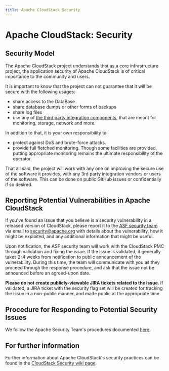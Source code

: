 ```yaml
---
title: Apache CloudStack Security
---
```


<h1>Apache CloudStack: Security</h1>

<h2>Security Model</h2>

The Apache CloudStack project understands that as a core infrastructure project,
the application security of Apache CloudStack is of critical importance to the
community and users.

It is important to know that the project can not guarantee that it will be secure with
the following usages:

- share access to the DataBase
- share database dumps or other forms of backups
- share log files
- use any of [the third party integration components](integrations), that are meant for monitoring, storage, network and more.

In addition to that, it is your own responsibility to

- protect against DoS and brute-force attacks.
- provide full fletched monitoring. Though some facilities are provided, putting appropriate monitoring remains the ultimate responsibility of the operator.

That all said, the project will work with any one on improving the secure
use of the software it provides, with any 3rd party integration
vendors or users of the software. This can be done on public GitHub
issues or confidentially if so desired.

<h2>Reporting Potential Vulnerabilities in Apache CloudStack</h2>

If you've found an issue that you believe is a security vulnerability in a
released version of CloudStack, please report it to the [ASF security
team](https://www.apache.org/security/) via email to
[security@apache.org](mailto:security@apache.org) with details about the
vulnerability, how it might be exploited, and any additional information that
might be useful.

Upon notification, the ASF security team will work with the CloudStack PMC
through validation and fixing the issue. If the issue is validated, it generally
takes 2-4 weeks from notification to public announcement of the vulnerability.
During this time, the team will communicate with you as they proceed through the
response procedure, and ask that the issue not be announced before an
agreed-upon date.

**Please do not create publicly-viewable JIRA tickets related to the issue**. If
validated, a JIRA ticket with the security flag set will be created for tracking
the issue in a non-public manner, and made public at the appropriate time.

<h2>Procedure for Responding to Potential Security Issues</h2>

We follow the Apache Security Team's procedures documented
[here](https://www.apache.org/security/committers.html).

<h2>For further information</h2>

Further information about Apache CloudStack's security practices can be found in
the [CloudStack Security wiki
page](https://cwiki.apache.org/confluence/display/CLOUDSTACK/CloudStack+Security).
